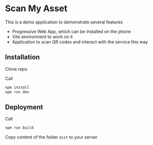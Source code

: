 # Scan My Asset

This is a demo application to demonstrate several features

* Progressive Web App, which can be installed on the phone
* Vite environment to work on it
* Application to scan QR codes and interact with the service this way

## Installation

Clone repo

Call

```bash
npm install
npm run dev
```

## Deployment

Call

```bash
npm run build
```

Copy content of the folder `dist` to your server

